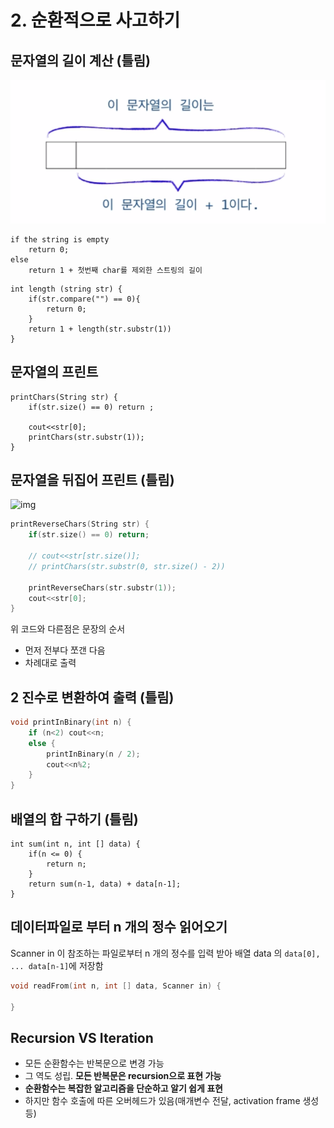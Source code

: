 # 2. 순환적으로 사고하기

## 문자열의 길이 계산 (틀림)

![img](../img/2-recursion.png)

```
if the string is empty
    return 0;
else
    return 1 + 첫번째 char를 제외한 스트링의 길이
```

```
int length (string str) {
    if(str.compare("") == 0){
        return 0;
    }
    return 1 + length(str.substr(1))
}
```

## 문자열의 프린트

```
printChars(String str) {
    if(str.size() == 0) return ;

    cout<<str[0];
    printChars(str.substr(1));
}
```

## 문자열을 뒤집어 프린트 (틀림)

![img](../img/2-1-recursion)

```C
printReverseChars(String str) {
    if(str.size() == 0) return;

    // cout<<str[str.size()];
    // printChars(str.substr(0, str.size() - 2))

    printReverseChars(str.substr(1));
    cout<<str[0];
}
```

위 코드와 다른점은 문장의 순서

- 먼저 전부다 쪼갠 다음
- 차례대로 출력

## 2 진수로 변환하여 출력 (틀림)

```C
void printInBinary(int n) {
    if (n<2) cout<<n;
    else {
        printInBinary(n / 2);
        cout<<n%2;
    }
}
```

## 배열의 합 구하기 (틀림)

```
int sum(int n, int [] data) {
    if(n <= 0) {
        return n;
    }
    return sum(n-1, data) + data[n-1];
}
```

## 데이터파일로 부터 n 개의 정수 읽어오기

Scanner in 이 참조하는 파일로부터 n 개의 정수를 입력 받아
배열 data 의 `data[0], ... data[n-1]`에 저장함

```C
void readFrom(int n, int [] data, Scanner in) {

}
```

## Recursion VS Iteration

- 모든 순환함수는 반복문으로 변경 가능
- 그 역도 성립. **모든 반복문은 recursion으로 표현 가능**
- **순환함수는 복잡한 알고리즘을 단순하고 알기 쉽게 표현**
- 하지만 함수 호출에 따른 오버헤드가 있음(매개변수 전달, activation frame 생성 등)
